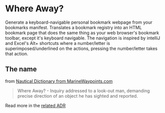 # Where Away?

Generate a keyboard-navigable personal bookmark webpage from your bookmarks
manifest. Translates a bookmark registry into an HTML bookmark page that does
the same thing as your web browser's bookmark toolbar, except it's keyboard
navigable. The navigation is inspired by intelliJ and Excel's Alt+ shortcuts
where a number/letter is superimposed/underlined on the actions, pressing the
number/letter takes that action.

## The name

from [Nautical Dictionary from MarineWaypoints.com](http://www.marinewaypoints.com/learn/glossary/glossary.shtml)

> Where Away? - Inquiry addressed to a look-out man, demanding precise direction
> of an object he has sighted and reported.

Read more in the [related ADR](doc/adr/0002-name-the-project-where-away.md)
